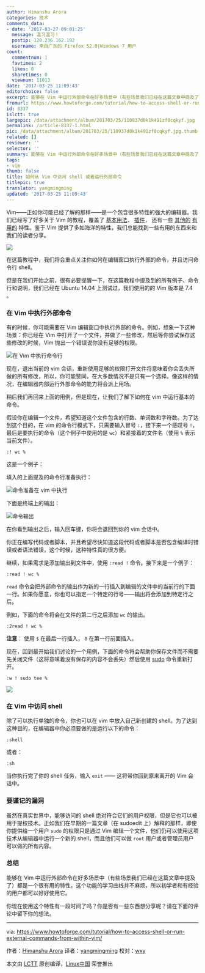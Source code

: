 ```yaml
---
author: Himanshu Arora
categories: 技术
comments_data:
- date: '2017-03-27 09:01:25'
  message: 温习温习！
  postip: 120.236.162.192
  username: 来自广东的 Firefox 52.0|Windows 7 用户
count:
  commentnum: 1
  favtimes: 2
  likes: 0
  sharetimes: 0
  viewnum: 11013
date: '2017-03-25 11:09:43'
editorchoice: false
excerpt: 能够在 Vim 中运行外部命令在好多场景中（有些场景我们已经在这篇文章中提及了）都是一个很有用的特性。这个功能的学习曲线并不麻烦，所以初学者和有经验的用户都可以好好使用它。
fromurl: https://www.howtoforge.com/tutorial/how-to-access-shell-or-run-external-commands-from-within-vim/
id: 8337
islctt: true
largepic: /data/attachment/album/201703/25/110937d0k1k491zf0cqkyf.jpg
permalink: /article-8337-1.html
pic: /data/attachment/album/201703/25/110937d0k1k491zf0cqkyf.jpg.thumb.jpg
related: []
reviewer: ''
selector: ''
summary: 能够在 Vim 中运行外部命令在好多场景中（有些场景我们已经在这篇文章中提及了）都是一个很有用的特性。这个功能的学习曲线并不麻烦，所以初学者和有经验的用户都可以好好使用它。
tags:
- vim
thumb: false
title: 如何从 Vim 中访问 shell 或者运行外部命令
titlepic: true
translator: yangmingming
updated: '2017-03-25 11:09:43'
---
```


Vim——正如你可能已经了解的那样——是一个包含很多特性的强大的编辑器。我们已经写了好多关于 Vim 的教程，覆盖了 [基本用法](https://www.howtoforge.com/vim-basics)、 [插件](https://www.howtoforge.com/tutorial/vim-editor-plugins-for-software-developers-3/)， 还有一些 [其他的](https://www.howtoforge.com/tutorial/vim-modeline-settings/) [有用的](/article-8224-1.html) 特性。鉴于 Vim 提供了多如海洋的特性，我们总能找到一些有用的东西来和我们的读者分享。


![](/data/attachment/album/201703/25/110937d0k1k491zf0cqkyf.jpg)


在这篇教程中，我们将会重点关注你如何在编辑窗口执行外部的命令，并且访问命令行 shell。


但是在我们开始之前，很有必要提醒一下，在这篇教程中提及到的所有例子、命令行和说明，我们已经在 Ubuntu 14.04 上测试过，我们使用的的 Vim 版本是 7.4 。


### 在 Vim 中执行外部命令


有的时候，你可能需要在 Vim 编辑窗口中执行外部的命令。例如，想象一下这种场景：你已经在 Vim 中打开了一个文件，并做了一些修改，然后等你尝试保存这些修改的时候，Vim 抛出一个错误说你没有足够的权限。


![在 Vim 中执行命令行](/data/attachment/album/201703/25/110946v616jx9i6zw9w1fd.png)


现在，退出当前的 vim 会话，重新使用足够的权限打开文件将意味着你会丢失所做的所有修改，所以，你可能赞同，在大多数情况不是只有一个选择。像这样的情况，在编辑器内部运行外部命令的能力将会派上用场。


稍后我们再回来上面的用例，但是现在，让我们了解下如何在 vim 中运行基本的命令。


假设你在编辑一个文件，希望知道这个文件包含的行数、单词数和字符数。为了达到这个目的，在 vim 的命令行模式下，只需要输入冒号 `:`，接下来一个感叹号 `!`，最后是要执行的命令（这个例子中使用的是 `wc`）和紧接着的文件名（使用 `%` 表示当前文件）。



```
:! wc %

```

这是一个例子：


填入的上面提及的命令行准备执行：


![命令准备在 vim 中执行](/data/attachment/album/201703/25/110948oxr70pwgsfs7ggyo.png)


下面是终端上的输出：


![命令输出](/data/attachment/album/201703/25/110950sjmagv4v3g43gvjc.png)


在你看到输出之后，输入回车键，你将会退回到你的 vim 会话中。


你正在编写代码或者脚本，并且希望尽快知道这段代码或者脚本是否包含编译时错误或者语法错误，这个时候，这种特性真的很方便。


继续，如果需求是添加输出到文件中，使用 `:read !` 命令。接下来是一个例子：



```
:read ! wc %

```

`read` 命令会把外部命令的输出作为新的一行插入到编辑的文件中的当前行的下面一行。如果你愿意，你也可以指定一个特定的行号——输出将会添加到特定行之后。


例如，下面的命令将会在文件的第二行之后添加 `wc` 的输出。



```
:2read ! wc %

```

**注意**： 使用 `$` 在最后一行插入， `0` 在第一行前面插入。


现在，回到最开始我们讨论的一个用例，下面的命令将会帮助你保存文件而不需要先关闭文件（这将意味着没有保存的内容不会丢失）然后使用 [sudo](/tag-sudo.html) 命令重新打开。



```
:w ! sudo tee %

```

![](/data/attachment/album/201703/25/110951eftfifz3kdxfi3wl.png)


### 在 Vim 中访问 shell


除了可以执行单独的命令，你也可以在 vim 中放入自己新创建的 shell。为了达到这种目的，在编辑器中你必须要做的是运行以下的命令：



```
:shell

```

或者：



```
:sh

```

当你执行完了你的 shell 任务，输入 `exit` —— 这将带你回到原来离开的 Vim 会话中。


### 要谨记的漏洞


虽然在真实世界中，能够访问的 shell 绝对符合它们的用户权限，但是它也可以被用于提权技术。正如我们在早期的一篇文章（在 sudoedit 上）解释的那样，即使你提供给一个用户 `sudo` 的权限只是通过 Vim 编辑一个文件，他们仍可以使用这项技术从编辑器中运行一个新的 shell，而且他们可以做 `root` 用户或者管理员用户可以做的所有内容。


### 总结


能够在 Vim 中运行外部命令在好多场景中（有些场景我们已经在这篇文章中提及了）都是一个很有用的特性。这个功能的学习曲线并不麻烦，所以初学者和有经验的用户都可以好好使用它。


你现在使用这个特性有一段时间了吗？你是否有一些东西想分享呢？请在下面的评论中留下你的想法。




---


via: <https://www.howtoforge.com/tutorial/how-to-access-shell-or-run-external-commands-from-within-vim/>


作者：[Himanshu Arora](https://www.howtoforge.com/tutorial/how-to-access-shell-or-run-external-commands-from-within-vim/) 译者：[yangmingming](https://github.com/yangmingming) 校对：[wxy](https://github.com/wxy)


本文由 [LCTT](https://github.com/LCTT/TranslateProject) 原创编译，[Linux中国](https://linux.cn/) 荣誉推出